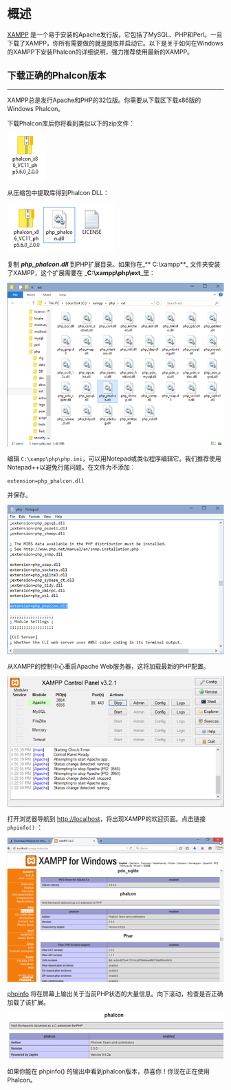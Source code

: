 # 概述

[XAMPP](https://www.apachefriends.org/download.html) 是一个易于安装的Apache发行版，它包括了MySQL、PHP和Perl。一旦下载了XAMPP，你所有需要做的就是提取并启动它。以下是关于如何在Windows的XAMPP下安装Phalcon的详细说明，强力推荐使用最新的XAMPP。

## 下载正确的Phalcon版本

---

XAMPP总是发行Apache和PHP的32位版。你需要从下载区下载x86版的Windows Phalcon。

下载Phalcon库后你将看到类似以下的zip文件：

![](/assets/import15.png)

从压缩包中提取库得到Phalcon DLL：

![](/assets/import16.png)

复制 _**php\_phalcon.dll**_ 到PHP扩展目录。如果你在_** C:\xampp**_ 文件夹安装了XAMPP，这个扩展需要在 _**C:\xampp\php\ext**_里：

![](/assets/import17.png)

编辑 `C:\xampp\php\php.ini`，可以用Notepad或类似程序编辑它。我们推荐使用Notepad++以避免行尾问题。在文件为不添加：

```
extension=php_phalcon.dll
```

并保存。

![](/assets/import18.png)

从XAMPP的控制中心重启Apache Web服务器，这将加载最新的PHP配置。

![](/assets/import19.png)

打开浏览器导航到 [http://localhost](http://localhost)，将出现XAMPP的欢迎页面。点击链接 `phpinfo()` ：

![](/assets/import20.png)

[phpinfo](http://php.net/manual/en/function.phpinfo.php) 将在屏幕上输出关于当前PHP状态的大量信息。向下滚动，检查是否正确加载了该扩展。

![](/assets/import21.png)

如果你能在 phpinfo\(\) 的输出中看到phalcon版本，恭喜你！你现在正在使用Phalcon。

